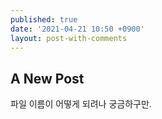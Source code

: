```yaml
---
published: true
date: '2021-04-21 10:50 +0900'
layout: post-with-comments
---
```

## A New Post

파일 이름이 어떻게 되려나 궁금하구만.
